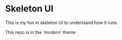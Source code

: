 # Skeleton UI 

This is my fun in skeleton UI to understand how it runs

This repo is in the 'modern' theme